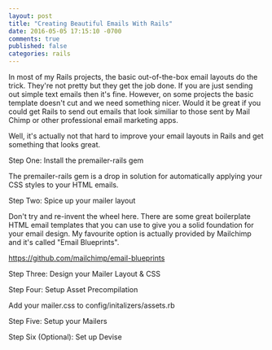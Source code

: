 ```yaml
---
layout: post
title: "Creating Beautiful Emails With Rails"
date: 2016-05-05 17:15:10 -0700
comments: true
published: false
categories: rails
---
```


In most of my Rails projects, the basic out-of-the-box email layouts do the 
trick. They're not pretty but they get the job done. If you are just sending
out simple text emails then it's fine. However, on some projects the
basic template doesn't cut and we need something nicer. Would it be great
if you could get Rails to send out emails that look similiar to those
sent by Mail Chimp or other professional email marketing apps.

Well, it's actually not that hard to improve your email layouts in Rails
and get something that looks great. 

Step One: Install the premailer-rails gem

The premailer-rails gem is a drop in solution for automatically applying
your CSS styles to your HTML emails.

Step Two: Spice up your mailer layout

Don't try and re-invent the wheel here. There are some great boilerplate
HTML email templates that you can use to give you a solid foundation
for your email design. My favourite option is actually provided by
Mailchimp and it's called "Email Blueprints". 

https://github.com/mailchimp/email-blueprints

Step Three: Design your Mailer Layout & CSS

Step Four: Setup Asset Precompilation

Add your mailer.css to config/initalizers/assets.rb

Step Five: Setup your Mailers

Step Six (Optional): Set up Devise


